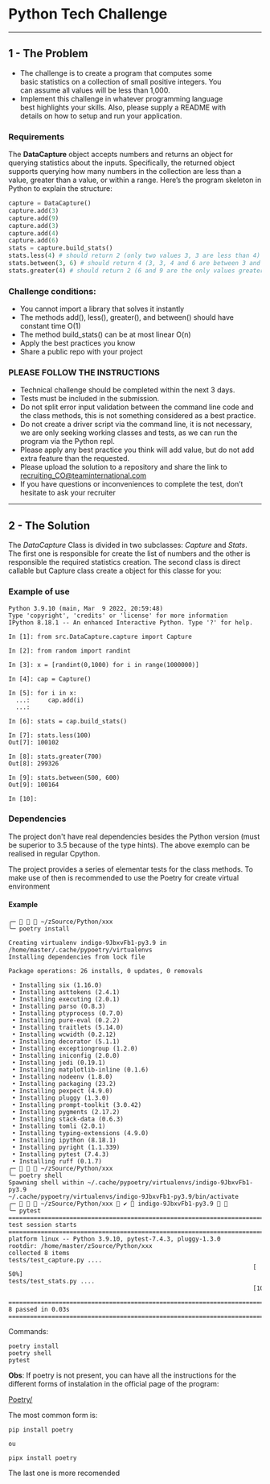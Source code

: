 # Python Tech Challenge  

---
## 1 - The Problem  

- The challenge is to create a program that computes some  
basic statistics on a collection of small positive integers. You  
can assume all values will be less than 1,000.  
- Implement this challenge in whatever programming language  
best highlights your skills. Also, please supply a README with  
details on how to setup and run your application.

### Requirements

The **DataCapture** object accepts numbers and returns an object for querying
statistics about the inputs. Specifically, the returned object supports
querying how many numbers in the collection are less than a value, greater
than a value, or within a range.
Here’s the program skeleton in Python to explain the structure:
```python
capture = DataCapture()
capture.add(3)
capture.add(9)
capture.add(3)
capture.add(4)
capture.add(6)
stats = capture.build_stats()
stats.less(4) # should return 2 (only two values 3, 3 are less than 4)
stats.between(3, 6) # should return 4 (3, 3, 4 and 6 are between 3 and 6)
stats.greater(4) # should return 2 (6 and 9 are the only values greater than 4)
```

### Challenge conditions:
- You cannot import a library that solves it instantly
- The methods add(), less(), greater(), and between() should have constant time O(1)
- The method build_stats() can be at most linear O(n)
- Apply the best practices you know
- Share a public repo with your project

### PLEASE FOLLOW THE INSTRUCTIONS
- Technical challenge should be completed within the next 3 days.
- Tests must be included in the submission.
- Do not split error input validation between the command line code and the class methods, this is not something considered as a best practice.
- Do not create a driver script via the command line, it is not necessary, we are only seeking working classes and tests, as we can run the program via the Python repl.
- Please apply any best practice you think will add value, but do not add extra feature than the requested.
- Please upload the solution to a repository and share the link to recruiting_CO@teaminternational.com
- If you have questions or inconveniences to complete the test, don’t hesitate to ask your recruiter
---
## 2 - The Solution

The *DataCapture* Class is divided in two subclasses: *Capture* and *Stats*. The first one is responsible for create the list of numbers and the other is responsible the required statistics creation. The second class is direct callable but Capture class create a object for this classe for you:

### Example of use

```
Python 3.9.10 (main, Mar  9 2022, 20:59:48)    
Type 'copyright', 'credits' or 'license' for more information  
IPython 8.18.1 -- An enhanced Interactive Python. Type '?' for help.  
  
In [1]: from src.DataCapture.capture import Capture  
  
In [2]: from random import randint  
  
In [3]: x = [randint(0,1000) for i in range(1000000)]  
  
In [4]: cap = Capture()  
  
In [5]: for i in x:  
  ...:     cap.add(i)  
  ...:    
  
In [6]: stats = cap.build_stats()  
  
In [7]: stats.less(100)  
Out[7]: 100102  
  
In [8]: stats.greater(700)  
Out[8]: 299326  
  
In [9]: stats.between(500, 600)  
Out[9]: 100164  
  
In [10]:
```

### Dependencies

The project don't have real dependencies besides the Python version (must be superior to 3.5 because of the type hints). The above exemplo can be realised in regular Cpython.

The project provides a series of elementar tests for the class methods. To make use of then is recommended to use the Poetry for create virtual environment 

#### Example
```
╭─    ~/zSource/Python/xxx  
╰─ poetry install 

Creating virtualenv indigo-9JbxvFb1-py3.9 in /home/master/.cache/pypoetry/virtualenvs  
Installing dependencies from lock file  
  
Package operations: 26 installs, 0 updates, 0 removals  
  
 • Installing six (1.16.0)  
 • Installing asttokens (2.4.1)  
 • Installing executing (2.0.1)  
 • Installing parso (0.8.3)  
 • Installing ptyprocess (0.7.0)  
 • Installing pure-eval (0.2.2)  
 • Installing traitlets (5.14.0)  
 • Installing wcwidth (0.2.12)  
 • Installing decorator (5.1.1)  
 • Installing exceptiongroup (1.2.0)  
 • Installing iniconfig (2.0.0)  
 • Installing jedi (0.19.1)  
 • Installing matplotlib-inline (0.1.6)  
 • Installing nodeenv (1.8.0)  
 • Installing packaging (23.2)  
 • Installing pexpect (4.9.0)  
 • Installing pluggy (1.3.0)  
 • Installing prompt-toolkit (3.0.42)  
 • Installing pygments (2.17.2)  
 • Installing stack-data (0.6.3)  
 • Installing tomli (2.0.1)  
 • Installing typing-extensions (4.9.0)  
 • Installing ipython (8.18.1)  
 • Installing pyright (1.1.339)  
 • Installing pytest (7.4.3)  
 • Installing ruff (0.1.7)  
╭─    ~/zSource/Python/xxx 
╰─ poetry shell 
Spawning shell within ~/.cache/pypoetry/virtualenvs/indigo-9JbxvFb1-py3.9  
~/.cache/pypoetry/virtualenvs/indigo-9JbxvFb1-py3.9/bin/activate 
╭─    ~/zSource/Python/xxx  ✔  indigo-9JbxvFb1-py3.9 🐍    
╰─ pytest 
================================================================================= test session starts =================================================================================
platform linux -- Python 3.9.10, pytest-7.4.3, pluggy-1.3.0  
rootdir: /home/master/zSource/Python/xxx  
collected 8 items   
tests/test_capture.py ....                                                                     [ 50%]  
tests/test_stats.py ....                                                                     [100%]  
  
================================================================================= 8 passed in 0.03s =================================================================================
```


Commands:
```
poetry install
poetry shell
pytest
```

**Obs**: If poetry is not present, you can have all the instructions for the different forms of instalation  in the official page of the program:

[Poetry/](https://python-poetry.org)

The most common form is:
```
pip install poetry

ou

pipx install poetry
```
The last one is more recomended
